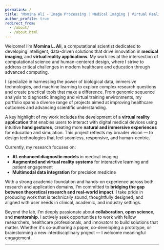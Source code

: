 ```yaml
---
permalink: /
title: "Momina Ali - Image Processing | Medical Imaging | Virtual Reality | Computational Biology"
author_profile: true
redirect_from: 
  - /about/
  - /about.html
---
```


Welcome! I’m **Momina L. Ali**, a computational scientist dedicated to developing intelligent, data-driven solutions that drive innovation in **medical imaging**, and **virtual reality applications**. My work lies at the intersection of computational science and human-centered design, where I strive to address critical challenges in modern healthcare and education through advanced computing.

I specialize in harnessing the power of biological data, immersive technologies, and machine learning to explore complex research questions and create practical tools that make a difference. From genomic sequence analysis to diagnostic imaging and virtual training environments, my portfolio spans a diverse range of projects aimed at improving healthcare outcomes and advancing scientific understanding.

A key highlight of my work includes the development of a **virtual reality application** that enables users to interact with digital medical devices using intuitive **hand gestures**, creating more **natural and immersive experiences** for education and simulation. This project reflects my broader vision — to design technologies that feel seamless, responsive, and human-centric.

Currently, my research focuses on:
- **AI-enhanced diagnostic models** in medical imaging
- **Augmented and virtual reality systems** for interactive learning and patient engagement
- **Multimodal data integration** for precision medicine

With a strong academic foundation and hands-on experience across both research and application domains, I’m committed to **bridging the gap between theoretical research and real-world impact**. I take pride in producing work that is technically sound, thoughtfully designed, and aligned with user needs in clinical, academic, and industry settings.

Beyond the lab, I’m deeply passionate about **collaboration**, **open science**, and **mentorship**. I actively seek opportunities to work with fellow researchers, healthcare professionals, and innovators to build solutions that matter. Whether it's co-authoring a paper, co-developing a prototype, or brainstorming a new interdisciplinary project — I welcome meaningful engagement.

---